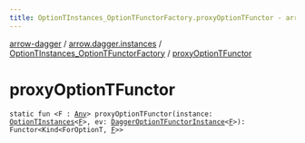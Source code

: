 ```yaml
---
title: OptionTInstances_OptionTFunctorFactory.proxyOptionTFunctor - arrow-dagger
---
```


[arrow-dagger](../../index.html) / [arrow.dagger.instances](../index.html) / [OptionTInstances_OptionTFunctorFactory](index.html) / [proxyOptionTFunctor](./proxy-option-t-functor.html)

# proxyOptionTFunctor

`static fun <F : `[`Any`](https://kotlinlang.org/api/latest/jvm/stdlib/kotlin/-any/index.html)`> proxyOptionTFunctor(instance: `[`OptionTInstances`](../-option-t-instances/index.html)`<`[`F`](proxy-option-t-functor.html#F)`>, ev: `[`DaggerOptionTFunctorInstance`](../-dagger-option-t-functor-instance/index.html)`<`[`F`](proxy-option-t-functor.html#F)`>): Functor<Kind<ForOptionT, `[`F`](proxy-option-t-functor.html#F)`>>`